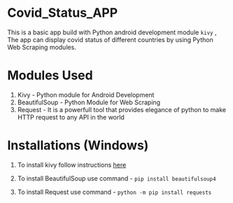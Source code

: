 # Covid_Status_APP

This is a basic app build with Python android development module ```kivy``` , The app can display covid status of different countries by using Python Web Scraping modules.

# Modules Used 
1. Kivy - Python module for Android Development
2. BeautifulSoup - Python Module for Web Scraping
3. Request - It is a powerfull tool that provides elegance of python to make HTTP request to any API in the world

# Installations (Windows)

1. To install kivy follow instructions [here](https://kivy.org/doc/stable/gettingstarted/installation.html#installation-canonical)

2. To install BeautifulSoup use command -
```pip install beautifulsoup4```

3. To install Request use command - 
 ```python -m pip install requests```


